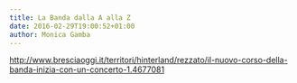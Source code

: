 ```yaml
---
title: La Banda dalla A alla Z
date: 2016-02-29T19:00:52+01:00
author: Monica Gamba
---
```

<http://www.bresciaoggi.it/territori/hinterland/rezzato/il-nuovo-corso-della-banda-inizia-con-un-concerto-1.4677081>